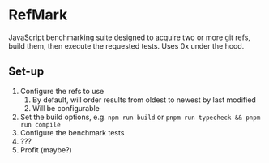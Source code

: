# RefMark

JavaScript benchmarking suite designed to acquire two or more git refs, build them, then execute the requested tests. Uses 0x under the hood.

## Set-up

1. Configure the refs to use
   1. By default, will order results from oldest to newest by last modified
   1. Will be configurable
1. Set the build options, e.g. `npm run build` or `pnpm run typecheck && pnpm run compile`
1. Configure the benchmark tests
1. ???
1. Profit (maybe?)
